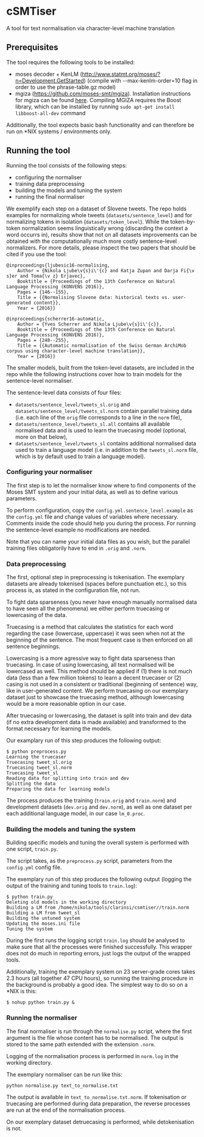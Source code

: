 # cSMTiser
A tool for text normalisation via character-level machine translation

## Prerequisites

The tool requires the following tools to be installed:

* moses decoder + KenLM (http://www.statmt.org/moses/?n=Development.GetStarted) (compile with --max-kenlm-order=10 flag in order to use the phrase-table.gz model)
* mgiza (https://github.com/moses-smt/mgiza). Installation instructions for mgiza can be found [here](http://www.statmt.org/moses/?n=Moses.ExternalTools#ntoc3). Compiling MGIZA requires the Boost library, which can be installed by running `sudo apt-get install libboost-all-dev` command

Additionally, the tool expects basic bash functionality and can therefore be run on *NIX systems / environments only.

## Running the tool

Running the tool consists of the following steps:
- configuring the normaliser
- training data preprocessing
- building the models and tuning the system
- running the final normaliser

We exemplify each step on a dataset of Slovene tweets. The repo holds examples for normalizing whole tweets (```datasets/sentence_level```) and for normalizing tokens in isolation (```datasets/token_level```). While the token-by-token normalization seems linguistically wrong (discarding the context a word occurrs in), results show that not on all datasets improvements can be obtained with the computationally much more costly sentence-level normalizers. For more details, please inspect the two papers that should be cited if you use the tool:

```
@inproceedings{ljubesic16-normalising,
	Author = {Nikola Ljube\v{s}i\'{c} and Katja Zupan and Darja Fi{\v s}er and Toma{\v z} Erjavec},
	Booktitle = {Proceedings of the 13th Conference on Natural Language Processing (KONVENS 2016)},
	Pages = {146--155},
	Title = {{Normalising Slovene data: historical texts vs. user-generated content}},
	Year = {2016}}

@inproceedings{scherrer16-automatic,
	Author = {Yves Scherrer and Nikola Ljube\v{s}i\'{c}},
	Booktitle = {Proceedings of the 13th Conference on Natural Language Processing (KONVENS 2016)},
	Pages = {248--255},
	Title = {{Automatic normalisation of the Swiss German ArchiMob corpus using character-level machine translation}},
	Year = {2016}}

```

The smaller models, built from the token-level datasets, are included in the repo while the following instructions cover how to train models for the sentence-level normaliser.

The sentence-level data consists of four files:
- ```datasets/sentence_level/tweets_sl.orig``` and ```datasets/sentence_level/tweets_sl.norm``` contain parallel training data (i.e. each line of the ```orig``` file corresponds to a line in the ```norm``` file),
- ```datasets/sentence_level/tweets_sl.all``` contains all available normalised data and is used to learn the truecasing model (optional, more on that below),
- ```datasets/sentence_level/tweets_sl``` contains additional normalised data used to train a language model (i.e. in addition to the ```tweets_sl.norm``` file, which is by default used to train a language model).

### Configuring your normaliser

The first step is to let the normaliser know where to find components of the Moses SMT system and your initial data, as well as to define various parameters.

To perform configuration, copy the ```config.yml.sentence_level.example``` as the ```config.yml``` file and change values of variables where necessary. Comments inside the code should help you during the process. For running the sentence-level example no modifications are needed.

Note that you can name your initial data files as you wish, but the parallel training files obligatorily have to end in ```.orig``` and ```.norm```.

### Data preprocessing

The first, optional step in preprocessing is tokenisation. The exemplary datasets are already tokenised (spaces before punctuation etc.), so this process is, as stated in the configuration file, not run.

To fight data sparseness (you never have enough manually normalised data to have seen all the phenomena) we either perform truecasing or lowercasing of the data.

Truecasing is a method that calculates the statistics for each word regarding the case (lowercase, uppercase) it was seen when not at the beginning of the sentence. The most frequent case is then enforced on all sentence beginnings.

Lowercasing is a more agressive way to fight data sparseness than truecasing. In case of using lowercasing, all text normalised will be lowercased as well. This method should be applied if (1) there is not much data (less than a few million tokens) to learn a decent truecaser or (2) casing is not used in a consistent or traditional (beginning of sentence) way, like in user-generated content. We perform truecasing on our exemplary dataset just to showcase the truecasing method, although lowercasing would be a more reasonable option in our case.

After truecasing or lowercasing, the dataset is split into train and dev data (if no extra development data is made available) and transformed to the format necessary for learning the models.

Our examplary run of this step produces the following output:

```
$ python preprocess.py
Learning the truecaser
Truecasing tweet_sl.orig
Truecasing tweet_sl.norm
Truecasing tweet_sl
Reading data for splitting into train and dev
Splitting the data
Preparing the data for learning models
```

The process produces the training (```train.orig``` and ```train.norm```) and development datasets (```dev.orig``` and ```dev.norm```), as well as one dataset per each additional language model, in our case ```lm_0.proc```.

### Building the models and tuning the system

Building specific models and tuning the overall system is performed with one script, ```train.py```.

The script takes, as the ```preprocess.py``` script, parameters from the ```config.yml``` config file.

The exemplary run of this step produces the following output (logging the output of the training and tuning tools to ```train.log```):

```
$ python train.py
Deleting old models in the working directory
Building a LM from /home/nikola/tools/clarinsi/csmtiser//train.norm
Building a LM from tweet_sl
Building the untuned system
Updating the moses.ini file
Tuning the system
```

During the first runs the logging script ```train.log``` should be analysed to make sure that all the processes were finished successfully. This wrapper does not do much in reporting errors, just logs the output of the wrapped tools.

Additionally, training the exemplary system on 23 server-grade cores takes 2.3 hours (all together 47 CPU hours), so running the training procedure in the background is probably a good idea. The simplest way to do so on a *NIX is this:

```
$ nohup python train.py &
```

### Running the normaliser

The final normaliser is run through the ```normalise.py``` script, where the first argument is the file whose content has to be normalised. The output is stored to the same path extended with the extension ```.norm```.

Logging of the normalisation process is performed in ```norm.log``` in the working directory.

The exemplary normaliser can be run like this:

```
python normalise.py text_to_normalise.txt
```

The output is available in ```text_to_normalise.txt.norm```. If tokenisation or truecasing are performed during data preparation, the reverse processes are run at the end of the normalisation process.

On our exemplary dataset detruecasing is performed, while detokenisation is not.
